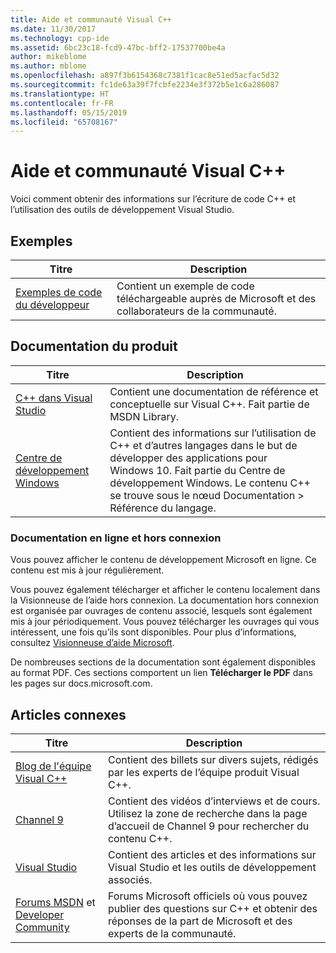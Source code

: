 ```yaml
---
title: Aide et communauté Visual C++
ms.date: 11/30/2017
ms.technology: cpp-ide
ms.assetid: 6bc23c18-fcd9-47bc-bff2-17537700be4a
author: mikeblome
ms.author: mblome
ms.openlocfilehash: a897f3b6154368c7381f1cac8e51ed5acfac5d32
ms.sourcegitcommit: fc1de63a39f7fcbfe2234e3f372b5e1c6a286087
ms.translationtype: HT
ms.contentlocale: fr-FR
ms.lasthandoff: 05/15/2019
ms.locfileid: "65708167"
---
```

# <a name="visual-c-help-and-community"></a>Aide et communauté Visual C++

Voici comment obtenir des informations sur l’écriture de code C++ et l’utilisation des outils de développement Visual Studio.

## <a name="samples"></a>Exemples

|Titre|Description|
|-----------|-----------------|
|[Exemples de code du développeur](https://code.msdn.microsoft.com/)|Contient un exemple de code téléchargeable auprès de Microsoft et des collaborateurs de la communauté.|

## <a name="product-documentation"></a>Documentation du produit

|Titre|Description|
|-----------|-----------------|
|[C++ dans Visual Studio](visual-cpp-in-visual-studio.md)|Contient une documentation de référence et conceptuelle sur Visual C++. Fait partie de MSDN Library.|
|[Centre de développement Windows](https://developer.microsoft.com/windows/)|Contient des informations sur l’utilisation de C++ et d’autres langages dans le but de développer des applications pour Windows 10. Fait partie du Centre de développement Windows. Le contenu C++ se trouve sous le nœud Documentation > Référence du langage.|

### <a name="online-and-offline-documentation"></a>Documentation en ligne et hors connexion

Vous pouvez afficher le contenu de développement Microsoft en ligne. Ce contenu est mis à jour régulièrement.

Vous pouvez également télécharger et afficher le contenu localement dans la Visionneuse de l’aide hors connexion. La documentation hors connexion est organisée par ouvrages de contenu associé, lesquels sont également mis à jour périodiquement. Vous pouvez télécharger les ouvrages qui vous intéressent, une fois qu’ils sont disponibles. Pour plus d’informations, consultez [Visionneuse d’aide Microsoft](/visualstudio/ide/microsoft-help-viewer).

De nombreuses sections de la documentation sont également disponibles au format PDF. Ces sections comportent un lien **Télécharger le PDF** dans les pages sur docs.microsoft.com.

## <a name="related-articles"></a>Articles connexes

|Titre|Description|
|-----------|-----------------|
|[Blog de l'équipe Visual C++](https://blogs.msdn.microsoft.com/vcblog/)|Contient des billets sur divers sujets, rédigés par les experts de l’équipe produit Visual C++.|
|[Channel 9](https://channel9.msdn.com/)|Contient des vidéos d’interviews et de cours. Utilisez la zone de recherche dans la page d’accueil de Channel 9 pour rechercher du contenu C++.|
|[Visual Studio](https://visualstudio.microsoft.com/)|Contient des articles et des informations sur Visual Studio et les outils de développement associés.|
|[Forums MSDN](https://social.msdn.microsoft.com/Forums/home?category=visualc) et [Developer Community](https://developercommunity.visualstudio.com)|Forums Microsoft officiels où vous pouvez publier des questions sur C++ et obtenir des réponses de la part de Microsoft et des experts de la communauté.|
